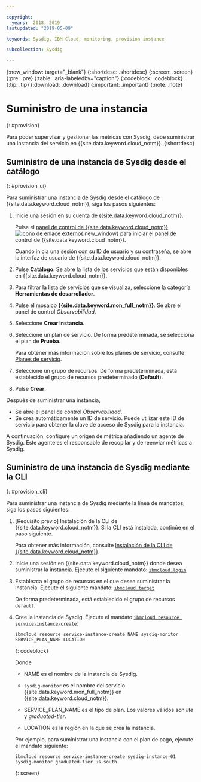 ```yaml
---

copyright:
  years:  2018, 2019
lastupdated: "2019-05-09"

keywords: Sysdig, IBM Cloud, monitoring, provision instance

subcollection: Sysdig

---
```


{:new_window: target="_blank"}
{:shortdesc: .shortdesc}
{:screen: .screen}
{:pre: .pre}
{:table: .aria-labeledby="caption"}
{:codeblock: .codeblock}
{:tip: .tip}
{:download: .download}
{:important: .important}
{:note: .note}

# Suministro de una instancia
{: #provision}

Para poder supervisar y gestionar las métricas con Sysdig, debe suministrar una instancia del servicio en {{site.data.keyword.cloud_notm}}.
{:shortdesc}


## Suministro de una instancia de Sysdig desde el catálogo
{: #provision_ui}

Para suministrar una instancia de Sysdig desde el catálogo de {{site.data.keyword.cloud_notm}}, siga los pasos siguientes:

1. Inicie una sesión en su cuenta de {{site.data.keyword.cloud_notm}}.

    Pulse el [panel de control de {{site.data.keyword.cloud_notm}} ![Icono de enlace externo](../../icons/launch-glyph.svg "Icono de enlace externo")](https://cloud.ibm.com/login){:new_window} para iniciar el panel de control de {{site.data.keyword.cloud_notm}}.

	Cuando inicia una sesión con su ID de usuario y su contraseña, se abre la interfaz de usuario de {{site.data.keyword.cloud_notm}}.

2. Pulse **Catálogo**. Se abre la lista de los servicios que están disponibles en {{site.data.keyword.cloud_notm}}.

3. Para filtrar la lista de servicios que se visualiza, seleccione la categoría **Herramientas de desarrollador**.

4. Pulse el mosaico **{{site.data.keyword.mon_full_notm}}**. Se abre el panel de control *Observabilidad*.

5. Seleccione **Crear instancia**. 

6. Seleccione un plan de servicio. De forma predeterminada, se selecciona el plan de **Prueba**.

    Para obtener más información sobre los planes de servicio, consulte [Planes de servicio](/docs/services/Monitoring-with-Sysdig?topic=Sysdig-pricing_plans#pricing_plans).

7. Seleccione un grupo de recursos. De forma predeterminada, está establecido el grupo de recursos predeterminado (**Default**).

8. Pulse **Crear**.

Después de suministrar una instancia, 

* Se abre el panel de control *Observabilidad*. 
* Se crea automáticamente un ID de servicio. Puede utilizar este ID de servicio para obtener la clave de acceso de Sysdig para la instancia.

A continuación, configure un origen de métrica añadiendo un agente de Sysdig. Este agente es el responsable de recopilar y de reenviar métricas a Sysdig. 



## Suministro de una instancia de Sysdig mediante la CLI
{: #provision_cli}

Para suministrar una instancia de Sysdig mediante la línea de mandatos, siga los pasos siguientes:

1. [Requisito previo] Instalación de la CLI de {{site.data.keyword.cloud_notm}}. Si la CLI está instalada, continúe en el paso siguiente.

   Para obtener más información, consulte [Instalación de la CLI de {{site.data.keyword.cloud_notm}}](/docs/cli?topic=cloud-cli-ibmcloud-cli#ibmcloud-cli).

2. Inicie una sesión en {{site.data.keyword.cloud_notm}} donde desea suministrar la instancia. Ejecute el siguiente mandato: [`ibmcloud login`](/docs/cli/reference/ibmcloud/bx_cli.html#ibmcloud_login)

3. Establezca el grupo de recursos en el que desea suministrar la instancia. Ejecute el siguiente mandato: [`ibmcloud target`](/docs/cli/reference/ibmcloud/bx_cli.html#ibmcloud_target)

    De forma predeterminada, está establecido el grupo de recursos `default`.

4. Cree la instancia de Sysdig. Ejecute el mandato [`ibmcloud resource service-instance-create`](/docs/cli/reference/ibmcloud/cli_resource_group.html#ibmcloud_resource_service_instance_create):

    ```
    ibmcloud resource service-instance-create NAME sysdig-monitor SERVICE_PLAN_NAME LOCATION
    ```
    {: codeblock}

    Donde

    * NAME es el nombre de la instancia de Sysdig.
    
    * `sysdig-monitor` es el nombre del servicio {{site.data.keyword.mon_full_notm}} en {{site.data.keyword.cloud_notm}}.
    
    * SERVICE_PLAN_NAME es el tipo de plan. Los valores válidos son *lite* y *graduated-tier*.
    
    * LOCATION es la región en la que se crea la instancia.

    Por ejemplo, para suministrar una instancia con el plan de pago, ejecute el mandato siguiente:

    ```
    ibmcloud resource service-instance-create sysdig-instance-01 sysdig-monitor graduated-tier us-south
    ```
    {: screen}

